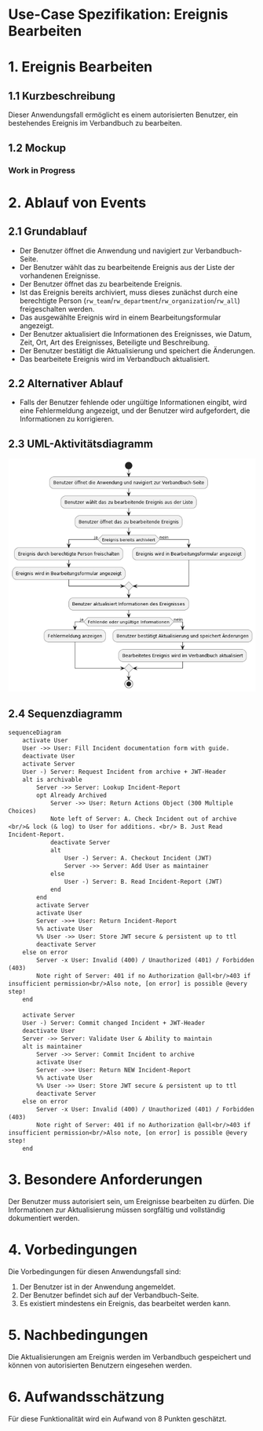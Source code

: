 # Use-Case Spezifikation: Ereignis Bearbeiten

# 1. Ereignis Bearbeiten

## 1.1 Kurzbeschreibung
Dieser Anwendungsfall ermöglicht es einem autorisierten Benutzer, ein bestehendes Ereignis im Verbandbuch zu bearbeiten.

## 1.2 Mockup

### Work in Progress

# 2. Ablauf von Events

## 2.1 Grundablauf
- Der Benutzer öffnet die Anwendung und navigiert zur Verbandbuch-Seite.
- Der Benutzer wählt das zu bearbeitende Ereignis aus der Liste der vorhandenen Ereignisse.
- Der Benutzer öffnet das zu bearbeitende Ereignis.
- Ist das Ereignis bereits archiviert, muss dieses zunächst durch eine berechtigte Person (`rw_team`/`rw_department`/`rw_organization`/`rw_all`) freigeschalten werden.
- Das ausgewählte Ereignis wird in einem Bearbeitungsformular angezeigt.
- Der Benutzer aktualisiert die Informationen des Ereignisses, wie Datum, Zeit, Ort, Art des Ereignisses, Beteiligte und Beschreibung.
- Der Benutzer bestätigt die Aktualisierung und speichert die Änderungen.
- Das bearbeitete Ereignis wird im Verbandbuch aktualisiert.

## 2.2 Alternativer Ablauf
- Falls der Benutzer fehlende oder ungültige Informationen eingibt, wird eine Fehlermeldung angezeigt, und der Benutzer wird aufgefordert, die Informationen zu korrigieren.

## 2.3 UML-Aktivitätsdiagramm
![UML-Aktivität-Ereigniss-Bearbeiten](./uml_activity/uml_activity_bearbeiten.png)

## 2.4 Sequenzdiagramm

```mermaid
sequenceDiagram
    activate User
    User ->> User: Fill Incident documentation form with guide.
    deactivate User
    activate Server
    User -) Server: Request Incident from archive + JWT-Header
    alt is archivable
        Server ->> Server: Lookup Incident-Report 
        opt Already Archived
            Server ->> User: Return Actions Object (300 Multiple Choices)
            Note left of Server: A. Check Incident out of archive <br/>& lock (& log) to User for additions. <br/> B. Just Read Incident-Report.
            deactivate Server
            alt 
                User -) Server: A. Checkout Incident (JWT)
                Server ->> Server: Add User as maintainer
            else 
                User -) Server: B. Read Incident-Report (JWT)
            end
        end
        activate Server
        activate User
        Server ->>+ User: Return Incident-Report
        %% activate User
        %% User ->> User: Store JWT secure & persistent up to ttl
        deactivate Server
    else on error
        Server -x User: Invalid (400) / Unauthorized (401) / Forbidden (403)
        Note right of Server: 401 if no Authorization @all<br/>403 if insufficient permission<br/>Also note, [on error] is possible @every step!
    end

    activate Server
    User -) Server: Commit changed Incident + JWT-Header
    deactivate User
    Server ->> Server: Validate User & Ability to maintain
    alt is maintainer
        Server ->> Server: Commit Incident to archive
        activate User
        Server ->>+ User: Return NEW Incident-Report
        %% activate User
        %% User ->> User: Store JWT secure & persistent up to ttl
        deactivate Server
    else on error
        Server -x User: Invalid (400) / Unauthorized (401) / Forbidden (403)
        Note right of Server: 401 if no Authorization @all<br/>403 if insufficient permission<br/>Also note, [on error] is possible @every step!
    end
```

# 3. Besondere Anforderungen
Der Benutzer muss autorisiert sein, um Ereignisse bearbeiten zu dürfen. Die Informationen zur Aktualisierung müssen sorgfältig und vollständig dokumentiert werden.

# 4. Vorbedingungen
Die Vorbedingungen für diesen Anwendungsfall sind:
1. Der Benutzer ist in der Anwendung angemeldet.
2. Der Benutzer befindet sich auf der Verbandbuch-Seite.
3. Es existiert mindestens ein Ereignis, das bearbeitet werden kann.

# 5. Nachbedingungen
Die Aktualisierungen am Ereignis werden im Verbandbuch gespeichert und können von autorisierten Benutzern eingesehen werden.

# 6. Aufwandsschätzung
Für diese Funktionalität wird ein Aufwand von 8 Punkten geschätzt.
